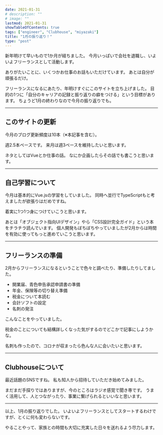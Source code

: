 ```yaml
---
date: 2021-01-31
# description: ""
# image: ""
lastmod: 2021-01-31
showTableOfContents: true
tags: ["engineer", "Clubhouse", "miyazaki"]
title: "1月の振り返り！"
type: "post"
---
```


新年明けて早いもので1か月が経ちました。
今月いっぱいで会社を退職し、いよいよフリーランスとして活動します。

ありがたいことに、いくつかお仕事のお話もいただけています。
あとは自分が頑張るだけ。

フリーランスになるにあたり、年明けすぐにこのサイトを立ち上げました。
目的の1つに「自分のキャリアの記録と振り返りの癖をつける」という目標があります。
ちょうど1月の終わりなので今月の振り返りでも。

---

## このサイトの更新

今月のブログ更新頻度は10本（※本記事を含む）。

週2.5本ペースです。
来月は週3ペースを維持したいと思います。

ネタとしてはVueとか仕事の話。
なにか企画したらその話でも書こうと思います。

---

## 自己学習について

今月は基本的にVue.jsの学習をしていました。
同時へ並行でTypeScriptもと考えましたが欲張りはだめですね。

着実に1つ1つ身につけていこうと思います。

あとは「オブジェクト指向UIデザイン」やら「CSS設計完全ガイド」という本をチラチラ読んでいます。
個人開発もぼちぼちやっていましたが2月からは時間を有効に使ってもっと進めていこうと思います。

---

## フリーランスの準備

2月からフリーランスになるということで色々と調べたり、準備したりしてました。

- 開業届、青色申告承認申請書の準備
- 年金、保険等の切り替え準備
- 税金について本読む
- 会計ソフトの設定
- 名刺の発注

こんなことをやっていました。

税金のことについても結構詳しくなった気がするのでどこかで記事にしようかな。

名刺も作ったので、コロナが収まったら色んな人に会いたいと思います。

---

## Clubhouseについて

最近話題のSNSですね。
私も知人から招待していただき始めてみました。

まだまだ手探りではありますが、今のところはラジオ感覚で聞き専です。
うまく活用して、人とつながったり、事業に繋げられるといいなと思います。

---

以上、1月の振り返りでした。
いよいよフリーランスとしてスタートするわけですが、とくに何も変わらないです。

やることやって、家族との時間も大切に充実した日々を送れるよう尽力します。
